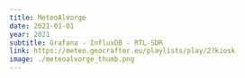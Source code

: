```yaml
---
title: MeteoAlvorge
date: 2021-01-01
year: 2021
subtitle: Grafana - InfluxDB - RTL-SDR
link: https://meteo.geocrafter.eu/playlists/play/2?kiosk
image: ./meteoalvorge_thumb.png
---
```

